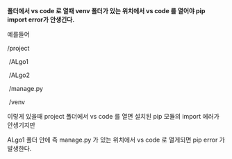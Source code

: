 **폴더에서 vs code 로 열때 venv 폴더가 있는 위치에서 vs code 를 열어야 pip import error가 안생긴다.**

예를들어

/project

​	/ALgo1

​		/ALgo2

​		/manage.py

​	/venv

이렇게 있을때 project 폴더에서 vs code 를 열면 설치된 pip 모듈의 import 에러가 안생기지만

ALgo1 폴더 안에 즉 manage.py 가 있는 위치에서 vs code 로 열게되면 pip error 가 발생한다.

